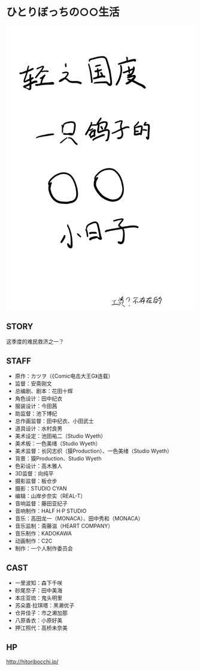 # ひとりぼっちの○○生活

![poster](poster.png)

## STORY

这季度的难民救济之一？

## STAFF

- 原作：カツヲ（《Comic电击大王G》连载）
- 监督：安斋刚文
- 总编剧、剧本：花田十辉
- 角色设计：田中纪衣
- 服装设计：今田茜
- 助监督：池下博纪
- 总作画监督：田中纪衣、小田武士
- 道具设计：水村良男
- 美术设定：池田祐二（Studio Wyeth）
- 美术板：一色美绪（Studio Wyeth）
- 美术监督：长冈志织（獏Production）、一色美绪（Studio Wyeth）
- 背景：獏Production、Studio Wyeth
- 色彩设计：高木雅人
- 3D监督：向纯平
- 摄影监督：板仓步
- 摄影：STUDIO CYAN
- 编辑：山岸步奈实（REAL-T）
- 音响监督：藤田亚纪子
- 音响制作：HALF H·P STUDIO
- 音乐：高田龙一（MONACA）、田中秀和（MONACA）
- 音乐监制：斋藤滋（HEART COMPANY）
- 音乐制作：KADOKAWA
- 动画制作：C2C
- 制作：一个人制作委员会

## CAST

- 一里波知：森下千咲
- 砂尾奈子：田中美海
- 本庄亚琉：鬼头明里
- 苏朵嘉·拉琪塔：黑濑优子
- 仓井佳子：市之濑加那
- 八原香衣：小原好美
- 押江照代：高桥未奈美

## HP

http://hitoribocchi.jp/

